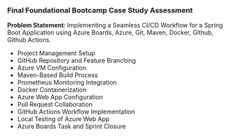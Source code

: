 ### Final Foundational Bootcamp Case Study Assessment

**Problem Statement**: Implementing a Seamless CI/CD Workflow for a Spring Boot Application using Azure Boards, Azure, Git, Maven, Docker, Github, Github Actions.

- Project Management Setup
- GitHub Repository and Feature Branching
- Azure VM Configuration
- Maven-Based Build Process
- Prometheus Monitoring Integration
- Docker Containerization
- Azure Web App Configuration
- Pull Request Collaboration
- GitHub Actions Workflow Implementation
- Local Testing of Azure Web App
- Azure Boards Task and Sprint Closure